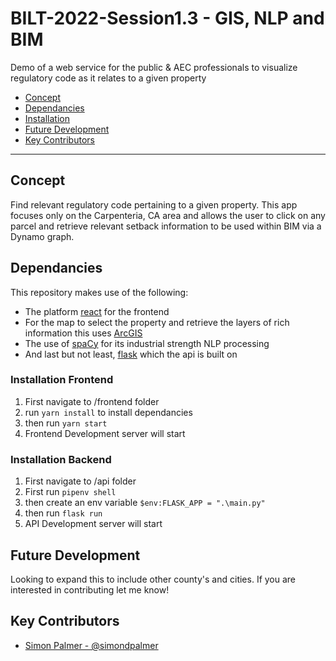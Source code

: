 # BILT-2022-Session1.3 - GIS, NLP and BIM

Demo of a web service for the public & AEC professionals to visualize regulatory code as it relates to a given property 

- [Concept](#concept)
- [Dependancies](#dependancies)
- [Installation](#installation)
- [Future Development](#future-development)
- [Key Contributors](#key-contributors)

---

## Concept

Find relevant regulatory code pertaining to a given property. This app focuses only on the Carpenteria, CA area and allows the user to click on any parcel and retrieve relevant setback information to be used within BIM via a Dynamo graph.

## Dependancies

This repository makes use of the following:

- The platform [react](https://reactjs.org/) for the frontend
- For the map to select the property and retrieve the layers of rich information this uses [ArcGIS](https://www.arcgis.com/index.html)
- The use of [spaCy](https://spacy.io/) for its industrial strength NLP processing
- And last but not least, [flask](https://flask.palletsprojects.com/en/2.1.x/) which the api is built on

### Installation Frontend

1. First navigate to /frontend folder
2. run `yarn install` to install dependancies
3. then run `yarn start`
4. Frontend Development server will start

### Installation Backend

1. First navigate to /api folder
2. First run `pipenv shell`
2. then create an env variable `$env:FLASK_APP = ".\main.py"`
4. then run `flask run`
2. API Development server will start

## Future Development

Looking to expand this to include other county's and cities. If you are interested in contributing let me know! 

## Key Contributors

- [Simon Palmer - @simondpalmer](https://github.com/simondpalmer)
